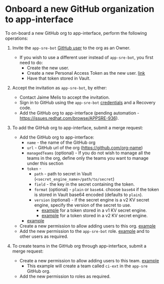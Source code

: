 # Onboard a new GitHub organization to app-interface

To on-board a new GitHub org to app-interface, perform the following operations:

1. Invite the `app-sre-bot` [GitHub user](https://github.com/app-sre-bot) to the org as an Owner.
    * If you wish to use a different user instead of `app-sre-bot`, you first need to do:
        * Create the new user.
        * Create a new Personal Access Token as the new user. [link](https://github.com/settings/tokens)
        * Have that token stored in Vault.

2. Accept the invitation as `app-sre-bot`, by either:
    * Contact Jaime Melis to accept the invitation.
    * Sign in to GitHub using the `app-sre-bot` [credentials](https://vault.devshift.net/ui/vault/secrets/app-sre/show/creds/github-app-sre-bot) and a Recovery code.
    * Add the GitHub org to app-interface (pending automation - https://issues.redhat.com/browse/APPSRE-936).

3. To add the GitHub org to app-interface, submit a merge request:
    * Add the GitHub org to app-interface:
        * `name` - the name of the GitHub org
        * `url` - GitHub url of the org (https://github.com/org-name)
        * `managedTeams` (optional) - If you do not wish to manage all the teams in the org, define only the teams you want to manage under this section
        * `token` -
            * `path` - path to secret in Vault (`<secret_engine_name>/path/to/secret`)
            * `field` - the key in the secret containing the token.
            * `format` (optional) - `plain` or `base64`. choose `base64` if the token is stored in Vault base64 encoded (defaults to `plain`).
            * `version` (optional) - if the secret engine is a v2 KV secret engine, specify the version of the secret to use.
                * [example](/data/dependencies/github/app-sre.yml#L11-13) for a token stored in a v1 KV secret engine.
                * [example](/data/dependencies/github/cs-sre.yml#L11-14) for a token stored in a v2 KV secret engine.
        * [example](/data/dependencies/github/app-sre.yml)
    * Create a new permission to allow adding users to this org. [example](/data/teams/app-sre/permissions/github-app-sre.yml)
    * Add the new permission to the `app-sre-bot` role. [example](/data/teams/app-sre/roles/app-sre-github-bot.yml#L8) and to other users as required.

4. To create teams in the GitHub org through app-interface, submit a merge request:
    * Create a new permission to allow adding users to this team. [example](/data/dependencies/ci-ext/permissions/ci-ext.yml)
        * This example will create a team called `ci-ext` in the `app-sre` GitHub org.
    * Add the new permission to roles as required.
